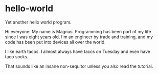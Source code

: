 # hello-world
Yet another hello world program.  

Hi everyone.  My name is Magnus.  Programming has been part of my life since I was eight years old.  I'm an engineer by trade and training, and my code has been put into devices all over the world.  

I like earth tacos.  I almost always have tacos on Tuesday and even have taco socks.  

That sounds like an insane non-sequitor unless you also read the tutorial. 


